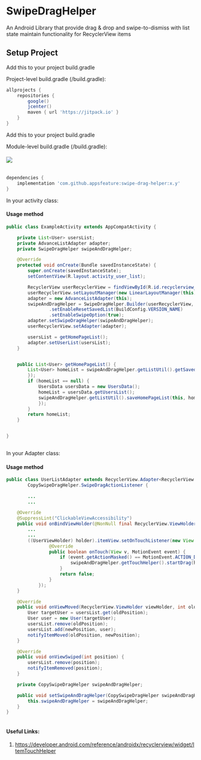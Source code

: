 # SwipeDragHelper 

An Android Library that provide drag & drop and swipe-to-dismiss with list state maintain functionality for RecyclerView items 

## Setup Project

Add this to your project build.gradle

Project-level build.gradle (<project>/build.gradle):

``` gradle 
allprojects {
    repositories {
        google()
        jcenter() 
        maven { url 'https://jitpack.io' } 
    }
}
```

Add this to your project build.gradle

Module-level build.gradle (<module>/build.gradle): 

#### [![](https://jitpack.io/v/appsfeature/swipe-drag-helper.svg)](https://jitpack.io/#appsfeature/swipe-drag-helper)
```gradle  

dependencies {
    implementation 'com.github.appsfeature:swipe-drag-helper:x.y'
} 
```

In your activity class:
#### Usage method
```java 
public class ExampleActivity extends AppCompatActivity {

    private List<User> usersList;
    private AdvanceListAdapter adapter;
    private SwipeDragHelper swipeAndDragHelper;

    @Override
    protected void onCreate(Bundle savedInstanceState) {
        super.onCreate(savedInstanceState);
        setContentView(R.layout.activity_user_list);

        RecyclerView userRecyclerView = findViewById(R.id.recyclerview_user_list);
        userRecyclerView.setLayoutManager(new LinearLayoutManager(this));
        adapter = new AdvanceListAdapter(this);
        swipeAndDragHelper = SwipeDragHelper.Builder(userRecyclerView, adapter)
                .setEnableResetSavedList(BuildConfig.VERSION_NAME)
                .setEnableSwipeOption(true);
        adapter.setSwipeDragHelper(swipeAndDragHelper);
        userRecyclerView.setAdapter(adapter);

        usersList = getHomePageList();
        adapter.setUserList(usersList);
    }


    public List<User> getHomePageList() {
        List<User> homeList = swipeAndDragHelper.getListUtil().getSavedList(new TypeToken<List<User>>() {
        });
        if (homeList == null) {
            UsersData usersData = new UsersData();
            homeList = usersData.getUsersList();
            swipeAndDragHelper.getListUtil().saveHomePageList(this, homeList, new TypeToken<List<User>>() {
            });
        }
        return homeList;
    }


} 
                                
```

In your Adapter class:
#### Usage method
```java 
public class UserListAdapter extends RecyclerView.Adapter<RecyclerView.ViewHolder> implements
        CopySwipeDragHelper.SwipeDragActionListener { 
        
        ...
        ... 

    @Override
    @SuppressLint("ClickableViewAccessibility")
    public void onBindViewHolder(@NonNull final RecyclerView.ViewHolder holder, int position) {
        ...
        ...
        ((UserViewHolder) holder).itemView.setOnTouchListener(new View.OnTouchListener() {
                @Override
                public boolean onTouch(View v, MotionEvent event) {
                    if (event.getActionMasked() == MotionEvent.ACTION_DOWN) {
                        swipeAndDragHelper.getTouchHelper().startDrag(holder);
                    }
                    return false;
                }
            });
    } 

    @Override
    public void onViewMoved(RecyclerView.ViewHolder viewHolder, int oldPosition, int newPosition) {
        User targetUser = usersList.get(oldPosition);
        User user = new User(targetUser);
        usersList.remove(oldPosition);
        usersList.add(newPosition, user);
        notifyItemMoved(oldPosition, newPosition);
    }

    @Override
    public void onViewSwiped(int position) {
        usersList.remove(position);
        notifyItemRemoved(position);
    }

    private CopySwipeDragHelper swipeAndDragHelper;

    public void setSwipeAndDragHelper(CopySwipeDragHelper swipeAndDragHelper) {
        this.swipeAndDragHelper = swipeAndDragHelper;
    }
}
                                
```

#### Useful Links:
1. https://developer.android.com/reference/androidx/recyclerview/widget/ItemTouchHelper
